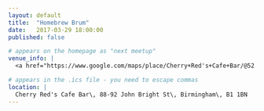 ```yaml
---
layout: default
title:  "Homebrew Brum"
date:   2017-03-29 18:00:00
published: false

# appears on the homepage as "next meetup"
venue_info: |
  <a href="https://www.google.com/maps/place/Cherry+Red's+Cafe+Bar/@52.476822,-1.901692,17z/data=!4m5!3m4!1s0x0:0x58d505a04a9abddd!8m2!3d52.4770684!4d-1.901202?hl=en">Cherry Red's Cafe Bar</a> in The Map Room (88-92 John Bright St, Birmingham)

# appears in the .ics file - you need to escape commas
location: |
  Cherry Red's Cafe Bar\, 88-92 John Bright St\, Birmingham\, B1 1BN
---
```

